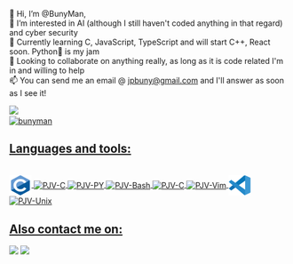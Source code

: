 👋 Hi, I’m @BunyMan,                                                                                                                                    
👀 I’m interested in AI (although I still haven't coded anything in that regard) and cyber security                                                 
🌱 Currently learning C, JavaScript, TypeScript and will start C++, React soon. Python🐍 is my jam                                                                         
💞️ Looking to collaborate on anything really, as long as it is code related I'm in and willing to help                                                
📫 You can send me an email @ jpbuny@gmail.com and I'll answer as soon as I see it!                                                                     

<div align="left">
  <a href="https://github.com/BunyMan">
  <img height="150em" src="https://github-readme-stats.vercel.app/api/top-langs/?username=BunyMan&layout=compact&langs_count=7&theme=dracula"/>
</div>
<div alig="left">
  <img src="https://komarev.com/ghpvc/?username=bunyman&label=Profile%20views&color=0e75b6&style=flat" alt="bunyman" /> 
</div>
  <h2> Languages and tools: </h2>
<div style="display: inline_block"><br>
  <img align="center" alt="PJV-C" height="37" width="40" src="https://raw.githubusercontent.com/devicons/devicon/master/icons/c/c-original.svg">
  <img align="center" alt="PJV-C" height="37" width="40" src="https://upload.wikimedia.org/wikipedia/commons/1/18/ISO_C%2B%2B_Logo.svg">
  <img align="center" alt="PJV-PY" height="40" width="40" src="https://img.icons8.com/fluency/344/python.png">
  <img align="center" alt="PJV-Bash" height="55" width="55" src="https://img.icons8.com/plasticine/100/000000/bash.png"/>
  <img align="center" alt="PJV-C" height="37" width="40" src="https://upload.wikimedia.org/wikipedia/commons/3/3b/Javascript_Logo.png">
  <img align="center" alt="PJV-Vim" height="37" width="40" src="https://upload.wikimedia.org/wikipedia/commons/9/9f/Vimlogo.svg" />
  <img align="center" alt="PJV-VS " height="37" width="40" src="https://raw.githubusercontent.com/devicons/devicon/master/icons/vscode/vscode-original.svg">
  <img align="center" alt="PJV-Unix" height="40" width="40" src="https://img.icons8.com/color/344/unix.png">
  
  <h2>  Also contact me on: </h2>
<div> 
  <a href= "https://twitter.com/buggs_the_buny""_blank"><img src="https://img.shields.io/badge/-Twitter-%230077B5?style=for-the-badge&logo=twitter&logoColor=white" target="_blank"></a> 
  <a href="https://instagram.com/buggs__buny" target="_blank"><img src="https://img.shields.io/badge/-Instagram-%23E4405F?style=for-the-badge&logo=instagram&logoColor=white" target="_blank"></a>
<!---
BunyMan/BunyMan is a ✨ special ✨ repository because its `README.md` (this file) appears on your GitHub profile.
You can click the Preview link to take a look at your changes.
--->
